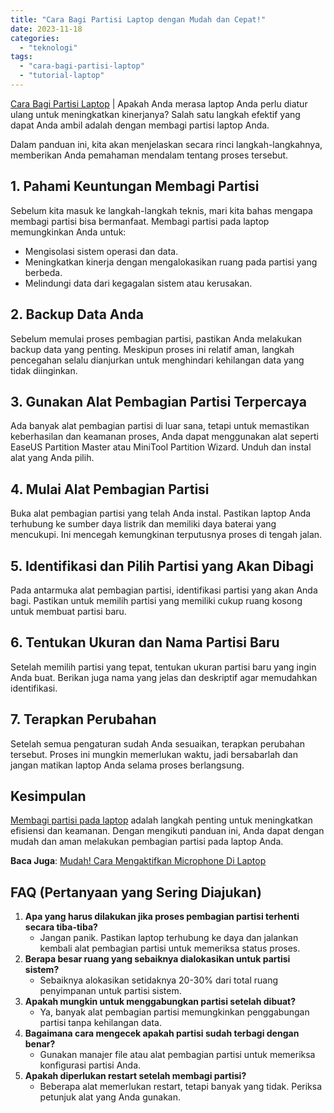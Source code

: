```yaml
---
title: "Cara Bagi Partisi Laptop dengan Mudah dan Cepat!"
date: 2023-11-18
categories: 
  - "teknologi"
tags: 
  - "cara-bagi-partisi-laptop"
  - "tutorial-laptop"
---
```


[Cara Bagi Partisi Laptop](https://ajiekusumadhany.com/bagi-partisi-laptop/) | Apakah Anda merasa laptop Anda perlu diatur ulang untuk meningkatkan kinerjanya? Salah satu langkah efektif yang dapat Anda ambil adalah dengan membagi partisi laptop Anda.

Dalam panduan ini, kita akan menjelaskan secara rinci langkah-langkahnya, memberikan Anda pemahaman mendalam tentang proses tersebut.

## 1\. **Pahami Keuntungan Membagi Partisi**

Sebelum kita masuk ke langkah-langkah teknis, mari kita bahas mengapa membagi partisi bisa bermanfaat. Membagi partisi pada laptop memungkinkan Anda untuk:

- Mengisolasi sistem operasi dan data.
- Meningkatkan kinerja dengan mengalokasikan ruang pada partisi yang berbeda.
- Melindungi data dari kegagalan sistem atau kerusakan.

## 2\. **Backup Data Anda**

Sebelum memulai proses pembagian partisi, pastikan Anda melakukan backup data yang penting. Meskipun proses ini relatif aman, langkah pencegahan selalu dianjurkan untuk menghindari kehilangan data yang tidak diinginkan.

## 3\. **Gunakan Alat Pembagian Partisi Terpercaya**

Ada banyak alat pembagian partisi di luar sana, tetapi untuk memastikan keberhasilan dan keamanan proses, Anda dapat menggunakan alat seperti EaseUS Partition Master atau MiniTool Partition Wizard. Unduh dan instal alat yang Anda pilih.

## 4\. **Mulai Alat Pembagian Partisi**

Buka alat pembagian partisi yang telah Anda instal. Pastikan laptop Anda terhubung ke sumber daya listrik dan memiliki daya baterai yang mencukupi. Ini mencegah kemungkinan terputusnya proses di tengah jalan.

## 5\. **Identifikasi dan Pilih Partisi yang Akan Dibagi**

Pada antarmuka alat pembagian partisi, identifikasi partisi yang akan Anda bagi. Pastikan untuk memilih partisi yang memiliki cukup ruang kosong untuk membuat partisi baru.

## 6\. **Tentukan Ukuran dan Nama Partisi Baru**

Setelah memilih partisi yang tepat, tentukan ukuran partisi baru yang ingin Anda buat. Berikan juga nama yang jelas dan deskriptif agar memudahkan identifikasi.

## 7\. **Terapkan Perubahan**

Setelah semua pengaturan sudah Anda sesuaikan, terapkan perubahan tersebut. Proses ini mungkin memerlukan waktu, jadi bersabarlah dan jangan matikan laptop Anda selama proses berlangsung.

## Kesimpulan

[Membagi partisi pada laptop](https://ajiekusumadhany.com/bagi-partisi-laptop/) adalah langkah penting untuk meningkatkan efisiensi dan keamanan. Dengan mengikuti panduan ini, Anda dapat dengan mudah dan aman melakukan pembagian partisi pada laptop Anda.

**Baca Juga**: [Mudah! Cara Mengaktifkan Microphone Di Laptop](https://ajiekusumadhany.com/cara-mengaktifkan-microphone-di-laptop/)

## FAQ (Pertanyaan yang Sering Diajukan)

1. **Apa yang harus dilakukan jika proses pembagian partisi terhenti secara tiba-tiba?**
    - Jangan panik. Pastikan laptop terhubung ke daya dan jalankan kembali alat pembagian partisi untuk memeriksa status proses.
2. **Berapa besar ruang yang sebaiknya dialokasikan untuk partisi sistem?**
    - Sebaiknya alokasikan setidaknya 20-30% dari total ruang penyimpanan untuk partisi sistem.
3. **Apakah mungkin untuk menggabungkan partisi setelah dibuat?**
    - Ya, banyak alat pembagian partisi memungkinkan penggabungan partisi tanpa kehilangan data.
4. **Bagaimana cara mengecek apakah partisi sudah terbagi dengan benar?**
    - Gunakan manajer file atau alat pembagian partisi untuk memeriksa konfigurasi partisi Anda.
5. **Apakah diperlukan restart setelah membagi partisi?**
    - Beberapa alat memerlukan restart, tetapi banyak yang tidak. Periksa petunjuk alat yang Anda gunakan.
